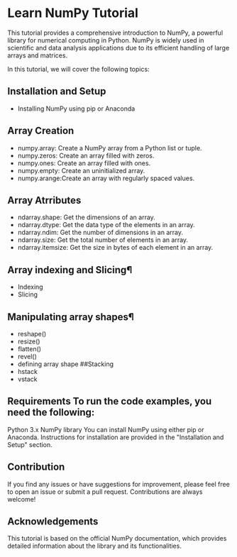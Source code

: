 # Learn NumPy Tutorial

This tutorial provides a comprehensive introduction to NumPy, a powerful library for numerical computing in Python. NumPy is widely used in scientific and data analysis applications due to its efficient handling of large arrays and matrices.

In this tutorial, we will cover the following topics:

## Installation and Setup
- Installing NumPy using pip or Anaconda
## Array Creation
- numpy.array: Create a NumPy array from a Python list or tuple.
- numpy.zeros: Create an array filled with zeros.
- numpy.ones: Create an array filled with ones.
- numpy.empty: Create an uninitialized array.
- numpy.arange:Create an array with regularly spaced values.

## Array Atrributes
- ndarray.shape: Get the dimensions of an array.
- ndarray.dtype: Get the data type of the elements in an array.
- ndarray.ndim: Get the number of dimensions in an array.
- ndarray.size: Get the total number of elements in an array.
- ndarray.itemsize: Get the size in bytes of each element in an array.

## Array indexing and Slicing¶
- Indexing
- Slicing
## Manipulating array shapes¶
- reshape()
- resize()
- flatten()
- revel()
- defining array shape
##Stacking
- hstack
- vstack
## Requirements To run the code examples, you need the following:

Python 3.x
NumPy library
You can install NumPy using either pip or Anaconda. Instructions for installation are provided in the "Installation and Setup" section.

## Contribution
If you find any issues or have suggestions for improvement, please feel free to open an issue or submit a pull request. Contributions are always welcome!

## Acknowledgements
This tutorial is based on the official NumPy documentation, which provides detailed information about the library and its functionalities.

